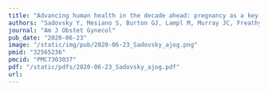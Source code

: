 ```yaml
---
title: "Advancing human health in the decade ahead: pregnancy as a key window for discovery: A Burroughs Wellcome Fund Pregnancy Think Tank"
authors: "Sadovsky Y, Mesiano S, Burton GJ, Lampl M, Murray JC, Freathy RM, Mahadevan-Jansen A, Moffett A, Price ND, Wise PH, Wildman DE, Snyderman R, Paneth N, **Capra JA**, Nobrega MA, Barak Y, Muglia LJ; Burroughs Wellcome Fund Pregnancy Think Tank Working Group."
journal: "Am J Obstet Gynecol"
pub_date: "2020-06-23"
image: "/static/img/pub/2020-06-23_Sadovsky_ajog.png"
pmid: "32565236"
pmcid: "PMC7303037"
pdf: "/static/pdfs/2020-06-23_Sadovsky_ajog.pdf"
url: 
---
```


